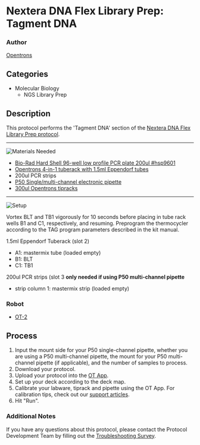 # Nextera DNA Flex Library Prep: Tagment DNA

### Author
[Opentrons](https://opentrons.com/)

## Categories
* Molecular Biology
	* NGS Library Prep


## Description
This protocol performs the 'Tagment DNA' section of the [Nextera DNA Flex Library Prep protocol](https://www.illumina.com/products/by-type/sequencing-kits/library-prep-kits/nextera-dna-flex.html).

---
![Materials Needed](https://s3.amazonaws.com/opentrons-protocol-library-website/custom-README-images/001-General+Headings/materials.png)

* [Bio-Rad Hard Shell 96-well low profile PCR plate 200ul #hsp9601](bio-rad.com/en-us/sku/hsp9601-hard-shell-96-well-pcr-plates-low-profile-thin-wall-skirted-white-clear?ID=hsp9601)
* [Opentrons 4-in-1 tuberack with 1.5ml Eppendorf tubes](https://shop.opentrons.com/collections/racks-and-adapters/products/tube-rack-set-1)
* 200ul PCR strips
* [P50 Single/multi-channel electronic pipette](https://shop.opentrons.com/collections/ot-2-pipettes)
* [300ul Opentrons tipracks](https://shop.opentrons.com/collections/opentrons-tips/products/opentrons-300ul-tips)

---
![Setup](https://s3.amazonaws.com/opentrons-protocol-library-website/custom-README-images/001-General+Headings/Setup.png)

Vortex BLT and TB1 vigorously for 10 seconds before placing in tube rack wells B1 and C1, respectively, and resuming. Preprogram the thermocycler according to the TAG program parameters described in the kit manual.

1.5ml Eppendorf Tuberack (slot 2)
* A1: mastermix tube (loaded empty)
* B1: BLT
* C1: TB1

200ul PCR strips (slot 3 **only needed if using P50 multi-channel pipette**
* strip column 1: mastermix strip (loaded empty)

### Robot
* [OT-2](https://opentrons.com/ot-2)

## Process
1. Input the mount side for your P50 single-channel pipette, whether you are using a P50 multi-channel pipette, the mount for your P50 multi-channel pipette (if applicable), and the number of samples to process.
2. Download your protocol.
3. Upload your protocol into the [OT App](https://opentrons.com/ot-app).
4. Set up your deck according to the deck map.
5. Calibrate your labware, tiprack and pipette using the OT App. For calibration tips, check out our [support articles](https://support.opentrons.com/en/collections/1559720-guide-for-getting-started-with-the-ot-2).
6. Hit "Run".

### Additional Notes
If you have any questions about this protocol, please contact the Protocol Development Team by filling out the [Troubleshooting Survey](https://protocol-troubleshooting.paperform.co/).
